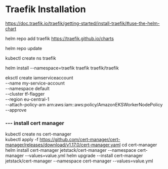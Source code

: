 # Traefik Installation

https://doc.traefik.io/traefik/getting-started/install-traefik/#use-the-helm-chart

helm repo add traefik https://traefik.github.io/charts

helm repo update

kubectl create ns traefik 

helm install --namespace=traefik traefik traefik/traefik


eksctl create iamserviceaccount \
  --name my-service-account \
  --namespace default \
  --cluster tf-flagger \
  --region eu-central-1 \
  --attach-policy-arn arn:aws:iam::aws:policy/AmazonEKSWorkerNodePolicy \
  --approve

### --- install cert manager

kubectl create ns cert-manager    
kubectl apply -f https://github.com/cert-manager/cert-manager/releases/download/v1.17.0/cert-manager.yaml
cd cert-manager 
helm install cert-manager jetstack/cert-manager --namespace cert-manager --values=value.yml
helm upgrade --install cert-manager jetstack/cert-manager --namespace cert-manager --values=value.yml
